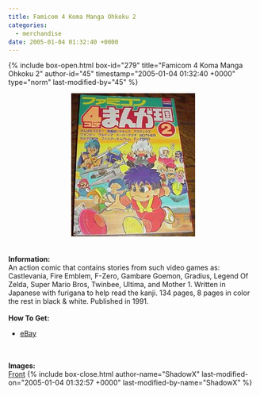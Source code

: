 ```yaml
---
title: Famicom 4 Koma Manga Ohkoku 2
categories:
  - merchandise
date: 2005-01-04 01:32:40 +0000
---
```

{% include box-open.html box-id="279" title="Famicom 4 Koma Manga Ohkoku 2" author-id="45" timestamp="2005-01-04 01:32:40 +0000" type="norm" last-modified-by="45" %}
	<center>
	<img src="/merchandise/images/f4kmo2_title.jpg" border="0" alt="Famicom 4 Koma Manga Ohkoku 2" />
	</center>
	<br /><br />
	<b>Information:</b>
	<br />
	An action comic that contains stories from such video games as: Castlevania, 
	Fire Emblem, F-Zero, Gambare Goemon, Gradius, Legend Of Zelda, Super Mario Bros, 
	Twinbee, Ultima, and Mother 1. Written in Japanese with furigana to help read the 
	kanji. 134 pages, 8 pages in color the rest in black & white. Published in 1991.
	<br /><br />
	<b>How To Get:</b>
	<br />
	<ul>
	<li><a href="http://www.ebay.com">eBay</a></li>
	</ul>
	<br /><br />
	<b>Images:</b>
	<br />
	<a href="/merchandise/images/f4kmo2_front.jpg">Front</a>
{% include box-close.html author-name="ShadowX" last-modified-on="2005-01-04 01:32:57 +0000" last-modified-by-name="ShadowX" %}
